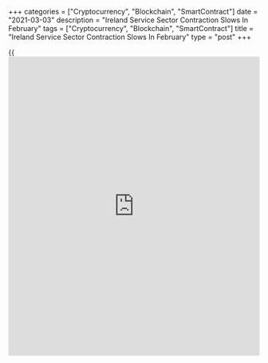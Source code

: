 +++
categories = ["Cryptocurrency", "Blockchain", "SmartContract"]
date = "2021-03-03"
description = "Ireland Service Sector Contraction Slows In February"
tags = ["Cryptocurrency", "Blockchain", "SmartContract"]
title = "Ireland Service Sector Contraction Slows In February"
type = "post"
+++

{{<iframe id="large-banner" src="https://www.bounty.group/#slide=4.0" width="100%" height="600" scrolling="no" style="border: 0px solid rgb(216, 221, 230); border-radius: 3px;">}}

Ireland's service sector activity contracted at a softer pace in
February, survey data from IHS Markit showed on Wednesday.

The AIB Ireland services Purchasing Managers' Index rose to 41.2 in
February from 36.2 in January. Any score below 50 indicates contraction
in the sector.

The volume of incoming new [business][1] declined sharply in February
and new work fell for the second month in a row. New export business
decreased for the twelfth straight month amid weak UK demand.

Incomplete workloads declined further in February, albeit at a softer
rate. Financial services recorded a growth in outstanding business.

The number of workforces were reduced further in February and the rate
of job shedding was only moderate.

On the price front, input cost increased for the eighth straight month
in February, while output prices continued to decline.

The 12-month outlook increased sharply to the strongest level in over a
year. Firms expect a revival once lockdown restrictions are lifted.

Private sector output, covering manufacturing and services, contracted
for the second straight month in February. The composite output index
rose to 42.7 in February from 40.3 in the previous month.

"The impact of the continuing lockdown was very evident in a further
decline in new business in the month, as tight restrictions suppressed
demand, both domestically and in the UK in particular," Oliver Mangan,
AIB chief economist, said.

For comments and feedback [contact](https://www.playgroundfx.com/contact/): editorial@rtt[news](https://www.letsplayfx.com/blog/forex-news-website/).com

[Economic News][2]

 **What parts of the world are seeing the best (and worst) economic
performances lately? Click[here][3] to check out our [Econ Scorecard][3]
and find out! See up-to-the-moment [ranking](https://www.playgroundfx.com/blog/crypto-exchange-ranking/)s for the best and worst
performers in [GDP][4], [unemployment rate][5], [inflation][6] and much
more.**

   1. www.rtt[news](https://www.letsplayfx.com/blog/forex-news-website/).com/Content/Business.aspx
   2. www.rtt[news](https://www.letsplayfx.com/blog/forex-news-website/).com/Content/EconomicNews.aspx
   3. www.rtt[news](https://www.letsplayfx.com/blog/forex-news-website/).com/economic-scorecard/world-rank/retail-sales/highest-performance.aspx
   4. www.rtt[news](https://www.letsplayfx.com/blog/forex-news-website/).com/economic-scorecard/world-rank/GDP/highest-performance.aspx
   5. www.rtt[news](https://www.letsplayfx.com/blog/forex-news-website/).com/economic-scorecard/world-rank/unemployment-rate/lowest-performance.aspx
   6. www.rtt[news](https://www.letsplayfx.com/blog/forex-news-website/).com/economic-scorecard/world-rank/CPI/highest-performance.aspx